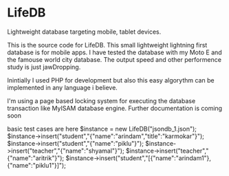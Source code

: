 LifeDB
======

Lightweight database targeting mobile, tablet devices.

This is the source code for LifeDB. This small lightweight lightning first database is for mobile apps. I have tested the database with my Moto E 
and the famouse world city database. The output speed and other performence study is just jawDropping.

Inintially I used PHP for development but also this easy algorythm can be implemented in any language i believe.

I'm using a page based locking system for executing the database transaction like MyISAM database engine. Further documentation is coming soon


basic test cases are here
  $instance = new LifeDB("jsondb_1.json");
  $instance->insert("student","{\"name\":\"arindam\",\"title\":\"karmokar\"}");
  $instance->insert("student","{\"name\":\"piklu\"}");
  $instance->insert("teacher","{\"name\":\"shyamal\"}");
  $instance->insert("teacher","{\"name\":\"aritrik\"}");
  $instance->insert("student","[{\"name\":\"arindam1\"},{\"name\":\"piklu1\"}]");
